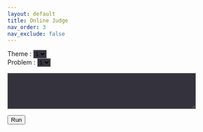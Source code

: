 ```yaml
---
layout: default
title: Online Judge
nav_order: 3
nav_exclude: false
---
```

<head>
    <link rel="stylesheet" href="https://pyscript.net/alpha/pyscript.css" />
    <script defer src="https://pyscript.net/unstable/pyscript.js"></script>
</head>
    
<script>
    test_table = [
        [
            ['average',`print("Success")`],
            ['function', `print("Function")`]
        ],
        [
            ['test',`print("Test")`]
        ]
    ]

    function SetSelect() {
        html = ""
        for(int i = 1; i <= test_table.length; i++){
            html += "<option>" + String(i) + "</option>\n"
        }
        document.getElementById("theme").innerHTML = html;

        theme = document.getElementById('theme').value - 1;

        html = ""
        for(int i = 1; i <= test_table[theme].length; i++){
            html += "<option>" + String(i) + "</option>\n"
        }
        document.getElementById("problem").innerHTML = html;
    }

    function Check() {
        theme = document.getElementById('theme').value - 1
        problem = document.getElementById('problem').value - 1
        check_function = test_talbe[theme][problem][0]
        check_code = test_talbe[theme][problem][1]

        const code = document.getElementById('code').value;
        document.getElementById("out").innerHTML = ``;
        if(string.includes("print")) {
            alert("print 구문을 제외하고 넣으세요.")
        }
        else if (string.includes(check_function)) {
            alert(check_function + " 함수를 포함하고 있지 않습니다.")
        }
        else {
            document.getElementById("result").innerHTML = `<py-script output="out">` + code + "\n\n" + check_code + `</py-script>`;
        }
}
</script>

Theme : 
<select id = 'theme' onclick="SetSelect()" style="background-color:#34333d"><option>1</option></select>
<br>
Problem : 
<select id = 'problem' style="background-color:#34333d"><option>1</option></select>

<textarea id='code' name="code" rows="5" cols="50" style="background-color:#34333d"></textarea>

<button onclick="Check()">Run</button>

<div id='result'></div>

<div id="out"></div>
